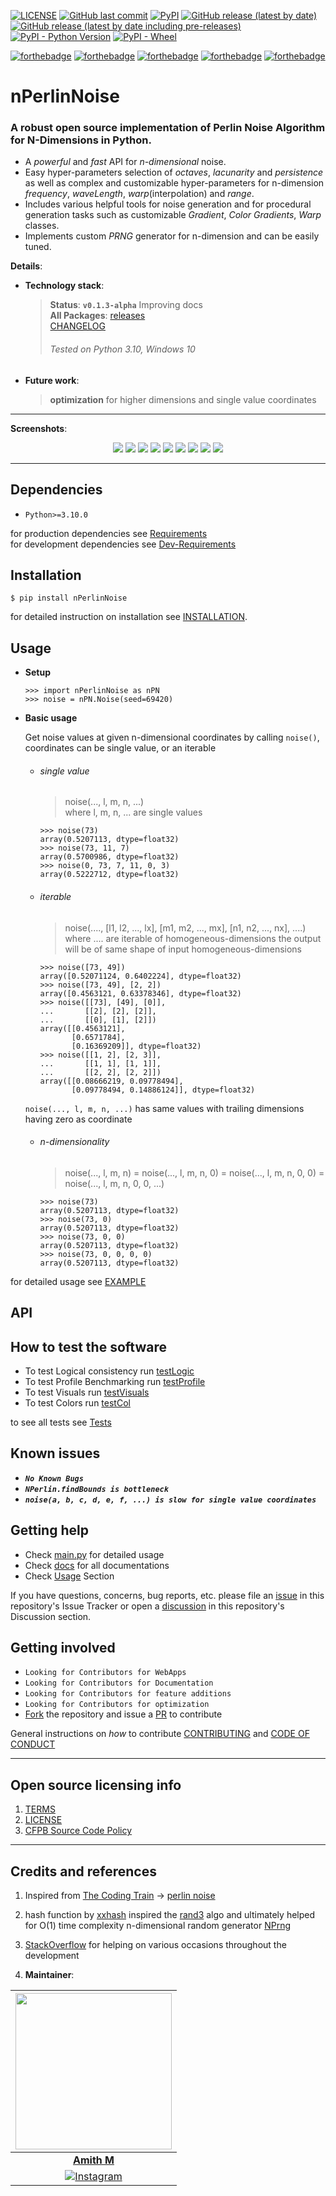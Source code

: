 <a href="https://github.com/Amith225/nPerlinNoise/blob/master/LICENSE">![LICENSE](https://img.shields.io/github/license/Amith225/NPerlinNoise)</a>
<a href="https://github.com/Amith225/nPerlinNoise">![GitHub last commit](https://img.shields.io/github/last-commit/Amith225/NPerlinNoise?label=GitHub)</a>
<a href="https://pypi.org/project/nPerlinNoise">![PyPI](https://img.shields.io/pypi/v/NPerlinNoise)</a>
<a href="https://github.com/Amith225/nPerlinNoise/releases/latest">![GitHub release (latest by date)](https://img.shields.io/github/v/release/Amith225/NPerlinNoise)</a>
<a href="https://github.com/Amith225/nPerlinNoise/releases">![GitHub release (latest by date including pre-releases)](https://img.shields.io/github/v/release/Amith225/NPerlinNoise?include_prereleases)</a>
<a href="https://www.python.org/downloads/">![PyPI - Python Version](https://img.shields.io/pypi/pyversions/nPerlinNoise)</a>
<a href="#">![PyPI - Wheel](https://img.shields.io/pypi/wheel/nPerlinNoise)</a>

[![forthebadge](https://forthebadge.com/images/badges/built-with-love.svg)](https://forthebadge.com)
[![forthebadge](https://forthebadge.com/images/badges/open-source.svg)](https://forthebadge.com)
[![forthebadge](https://forthebadge.com/images/badges/made-with-python.svg)](https://forthebadge.com)
[![forthebadge](https://forthebadge.com/images/badges/contains-tasty-spaghetti-code.svg)](https://forthebadge.com)
[![forthebadge](https://forthebadge.com/images/badges/powered-by-coffee.svg)](https://forthebadge.com)

# nPerlinNoise

### A robust open source implementation of Perlin Noise Algorithm for N-Dimensions in Python.

- A _powerful_ and _fast_ API for _n-dimensional_ noise.
- Easy hyper-parameters selection of _octaves_, _lacunarity_ and _persistence_
  as well as complex and customizable hyper-parameters for n-dimension
  _frequency_, _waveLength_, _warp_(interpolation) and _range_.
- Includes various helpful tools for noise generation and for procedural generation tasks
  such as customizable _Gradient_, _Color Gradients_, _Warp_ classes.
- Implements custom _PRNG_ generator for n-dimension and can be easily tuned.

**Details**:

- **Technology stack**:
  > **Status**: **`v0.1.3-alpha`** Improving docs<br>
  > **All Packages**: [releases](https://github.com/Amith225/nPerlinNoise/releases)<br>
  > [CHANGELOG](https://github.com/Amith225/nPerlinNoise/blob/v0.1.3-alpha_dev/docs/CHANGELOG.md)<br>
  > ###### _Tested on Python 3.10, Windows 10_
- **Future work**:
  > **optimization** for higher dimensions and single value coordinates<br>

---

**Screenshots**:

<div align="center">

![](https://raw.github.com/Amith225/nPerlinNoise/v0.1.3-alpha_dev/snaps/img_587383161.png)
![](https://raw.github.com/Amith225/nPerlinNoise/v0.1.3-alpha_dev/snaps/img_1410614909.png)
![](https://raw.github.com/Amith225/nPerlinNoise/v0.1.3-alpha_dev/snaps/img_1742083597.png)
![](https://raw.github.com/Amith225/nPerlinNoise/v0.1.3-alpha_dev/snaps/img_2580891136.png)
![](https://raw.github.com/Amith225/nPerlinNoise/v0.1.3-alpha_dev/snaps/img_3001325707.png)
![](https://raw.github.com/Amith225/nPerlinNoise/v0.1.3-alpha_dev/snaps/img_3403505649.png)
![](https://raw.github.com/Amith225/nPerlinNoise/v0.1.3-alpha_dev/snaps/img_4183221855.png)
![](https://raw.github.com/Amith225/nPerlinNoise/v0.1.3-alpha_dev/snaps/img_4237425687.png)
![](https://raw.github.com/Amith225/nPerlinNoise/v0.1.3-alpha_dev/snaps/img_4246716738.png)

</div>

---

## Dependencies

- `Python>=3.10.0`

for production dependencies see [Requirements](https://raw.github.com/Amith225/nPerlinNoise/v0.1.3-alpha_dev/requirements.txt)<br>
for development dependencies see [Dev-Requirements](https://raw.github.com/Amith225/nPerlinNoise/v0.1.3-alpha_dev/requirements_dev.txt)

## Installation

```shell
$ pip install nPerlinNoise
```

for detailed instruction on installation see [INSTALLATION](https://github.com/Amith225/nPerlinNoise/blob/v0.1.3-alpha_dev/docs/INSTALL.md).

<a id="usage"></a>

## Usage

- **Setup**

  ```pycon
  >>> import nPerlinNoise as nPN
  >>> noise = nPN.Noise(seed=69420)
  ```

- **Basic usage**

  Get noise values at given n-dimensional coordinates by calling ```noise()```,<br>
  coordinates can be single value, or an iterable
    - ###### single value
      > noise(..., l, m, n, ...)<br>
      where l, m, n, ... are single values
      ```pycon
      >>> noise(73)
      array(0.5207113, dtype=float32)
      >>> noise(73, 11, 7)
      array(0.5700986, dtype=float32)
      >>> noise(0, 73, 7, 11, 0, 3)
      array(0.5222712, dtype=float32)
      ```
    - ###### iterable
      > noise(...., [l1, l2, ..., lx], [m1, m2, ..., mx], [n1, n2, ..., nx], ....)<br>
      where .... are iterable of homogeneous-dimensions
      the output will be of same shape of input homogeneous-dimensions
      ```pycon
      >>> noise([73, 49])
      array([0.52071124, 0.6402224], dtype=float32)
      >>> noise([73, 49], [2, 2])
      array([0.4563121, 0.63378346], dtype=float32)
      >>> noise([[73], [49], [0]],
      ...       [[2], [2], [2]],
      ...       [[0], [1], [2]])
      array([[0.4563121],
             [0.6571784],
             [0.16369209]], dtype=float32)
      >>> noise([[1, 2], [2, 3]],
      ...       [[1, 1], [1, 1]],
      ...       [[2, 2], [2, 2]])
      array([[0.08666219, 0.09778494],
             [0.09778494, 0.14886124]], dtype=float32)
      ```
  `noise(..., l, m, n, ...)` has same values with trailing dimensions having zero as coordinate
    - ###### n-dimensionality
      > noise(..., l, m, n) = noise(..., l, m, n, 0) = noise(..., l, m, n, 0, 0) = noise(..., l, m, n, 0, 0, ...)
      ```pycon
      >>> noise(73)
      array(0.5207113, dtype=float32)
      >>> noise(73, 0)
      array(0.5207113, dtype=float32)
      >>> noise(73, 0, 0)
      array(0.5207113, dtype=float32)
      >>> noise(73, 0, 0, 0, 0)
      array(0.5207113, dtype=float32)
      ```

for detailed usage see [EXAMPLE](https://github.com/Amith225/nPerlinNoise/blob/v0.1.3-alpha_dev/scripts/main.py)

## API

## How to test the software

- To test Logical consistency run [testLogic](https://github.com/Amith225/nPerlinNoise/blob/v0.1.3-alpha_dev/tests/testLogic.py)
- To test Profile Benchmarking run [testProfile](https://github.com/Amith225/nPerlinNoise/blob/v0.1.3-alpha_dev/tests/testProfile.py)
- To test Visuals run [testVisuals](https://github.com/Amith225/nPerlinNoise/blob/v0.1.3-alpha_dev/tests/testVisuals.py)
- To test Colors run [testCol](https://github.com/Amith225/nPerlinNoise/blob/v0.1.3-alpha_dev/tests/testCol.py)

to see all tests see [Tests](https://github.com/Amith225/nPerlinNoise/blob/v0.1.3-alpha_dev/tests)

## Known issues

- **_`No Known Bugs`_**
- **_`NPerlin.findBounds is bottleneck`_**
- **_`noise(a, b, c, d, e, f, ...) is slow for single value coordinates`_**

## Getting help

- Check [main.py](https://github.com/Amith225/nPerlinNoise/blob/v0.1.3-alpha_dev/scripts/main.py) for detailed usage
- Check [docs](https://github.com/Amith225/nPerlinNoise/blob/v0.1.3-alpha_dev/docs) for all documentations
- Check [Usage](#usage) Section

If you have questions, concerns, bug reports, etc.
please file an [issue](https://github.com/Amith225/nPerlinNoise/issues) in this repository's Issue Tracker or
open a [discussion](https://github.com/Amith225/nPerlinNoise/discussions/7) in this repository's Discussion section.

## Getting involved

- `Looking for Contributors for WebApps`
- `Looking for Contributors for Documentation`
- `Looking for Contributors for feature additions`
- `Looking for Contributors for optimization`
- [Fork](https://github.com/Amith225/nPerlinNoise/fork) the repository
  and issue a [PR](https://github.com/Amith225/nPerlinNoise/pulls) to contribute

General instructions on _how_ to contribute [CONTRIBUTING](https://github.com/Amith225/nPerlinNoise/blob/v0.1.3-alpha_dev/docs/CONTRIBUTING.md)
and [CODE OF CONDUCT](https://github.com/Amith225/nPerlinNoise/blob/v0.1.3-alpha_dev/CODE_OF_CONDUCT.md)

----

## Open source licensing info

1. [TERMS](https://github.com/Amith225/nPerlinNoise/blob/v0.1.3-alpha_dev/docs/TERMS.md)
2. [LICENSE](https://github.com/Amith225/nPerlinNoise/blob/v0.1.3-alpha_dev/LICENSE)
3. [CFPB Source Code Policy](https://github.com/cfpb/source-code-policy/)

----

## Credits and references

1. Inspired from [The Coding Train](https://www.youtube.com/channel/UCvjgXvBlbQiydffZU7m1_aw)
   -> [perlin noise](https://thecodingtrain.com/challenges/24-perlin-noise-flow-field)
2. hash function by [xxhash](https://github.com/Cyan4973/xxHash)
   inspired the [rand3](https://github.com/Amith225/nPerlinNoise/blob/v0.1.3-alpha_dev/src/nPerlinNoise/tools.py) algo
   and ultimately helped for O(1) time complexity n-dimensional random generator [NPrng](https://github.com/Amith225/nPerlinNoise/blob/v0.1.3-alpha_dev/src/nPerlinNoise/tools.py)
3. [StackOverflow](https://stackoverflow.com/) for helping on various occasions throughout the development

4. **Maintainer**:

|        <a href="https://github.com/Amith225"><img src="https://avatars.githubusercontent.com/u/75326634?v=4" height=250></a>        |
|:-----------------------------------------------------------------------------------------------------------------------------------:|
|                                    **[Amith M](https://www.linkedin.com/in/amith-m-17088b246/)**                                    |
| [![Instagram](https://img.shields.io/badge/Instagram-%23E4405F.svg?logo=Instagram&logoColor=white)](https://instagram.com/amithm3 ) |
